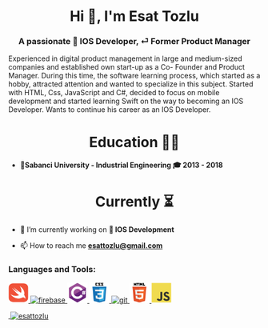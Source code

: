<h1 align="center">Hi 👋, I'm Esat Tozlu</h1>
<h3 align="center">A passionate  IOS Developer, ⏎ Former Product Manager</h3>

Experienced in digital product management in large and medium-sized companies and established own start-up as a Co- Founder and Product Manager. During this time, the software learning process, which started as a hobby, attracted attention and wanted to specialize in this subject. Started with HTML, Css, JavaScript and C#, decided to focus on mobile development and started learning Swift on the way to becoming an IOS Developer. Wants to continue his career as an IOS Developer.


<h1 align="center">Education 🧑‍🎓</h1>

- <h4>📍Sabanci University - Industrial Engineering 🎓 2013 - 2018 </h4>

<h1 align="center">Currently ⏳</h1>

- 🌱 I’m currently working on ** IOS Development**

- 📫 How to reach me **esattozlu@gmail.com**


<h3 align="left">Languages and Tools:</h3>
<p align="left"><a href="https://developer.apple.com/swift/" target="_blank" rel="noreferrer"> <img src="https://raw.githubusercontent.com/devicons/devicon/master/icons/swift/swift-original.svg" alt="swift" width="40" height="40"/> </a> <a href="https://firebase.google.com/" target="_blank" rel="noreferrer"> <img src="https://www.vectorlogo.zone/logos/firebase/firebase-icon.svg" alt="firebase" width="40" height="40"/> </a> <a href="https://www.w3schools.com/cs/" target="_blank" rel="noreferrer"> <img src="https://raw.githubusercontent.com/devicons/devicon/master/icons/csharp/csharp-original.svg" alt="csharp" width="40" height="40"/> </a> <a href="https://www.w3schools.com/css/" target="_blank" rel="noreferrer"> <img src="https://raw.githubusercontent.com/devicons/devicon/master/icons/css3/css3-original-wordmark.svg" alt="css3" width="40" height="40"/> </a>  <a href="https://git-scm.com/" target="_blank" rel="noreferrer"> <img src="https://www.vectorlogo.zone/logos/git-scm/git-scm-icon.svg" alt="git" width="40" height="40"/> </a> <a href="https://www.w3.org/html/" target="_blank" rel="noreferrer"> <img src="https://raw.githubusercontent.com/devicons/devicon/master/icons/html5/html5-original-wordmark.svg" alt="html5" width="40" height="40"/> </a> <a href="https://developer.mozilla.org/en-US/docs/Web/JavaScript" target="_blank" rel="noreferrer"> <img src="https://raw.githubusercontent.com/devicons/devicon/master/icons/javascript/javascript-original.svg" alt="javascript" width="40" height="40"/> </p>



<p>&nbsp;<img align="center" src="https://github-readme-stats.vercel.app/api?username=esattozlu&show_icons=true&locale=en" alt="esattozlu" /></p>
